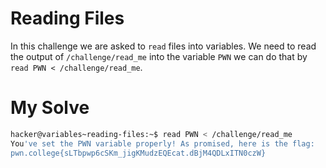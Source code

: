 # Reading Files 
In this challenge we are asked to `read` files into variables. We need to read the output of `/challenge/read_me` into the variable `PWN` we can do that by `read PWN < /challenge/read_me`.

# My Solve
```bash
hacker@variables~reading-files:~$ read PWN < /challenge/read_me
You've set the PWN variable properly! As promised, here is the flag:
pwn.college{sLTbpwp6cSKm_jigKMudzEQEcat.dBjM4QDLxITN0czW}
